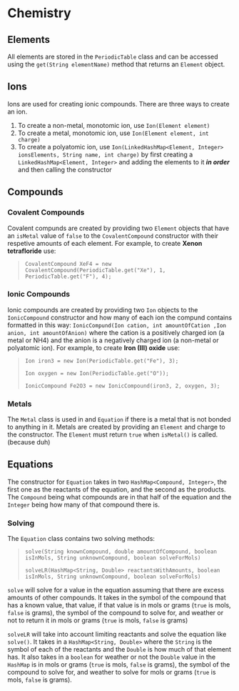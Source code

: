 # Chemistry
## Elements
All elements are stored in the ``PeriodicTable`` class and can be accessed using the ``get(String elementName)`` method that returns an ``Element`` object.
## Ions
Ions are used for creating ionic compounds. There are three ways to create an ion.
1. To create a non-metal, monotomic ion, use ``Ion(Element element)``
2. To create a metal, monotomic ion, use ``Ion(Element element, int charge)``
3. To create a polyatomic ion, use ``Ion(LinkedHashMap<Element, Integer> ionsElements, String name, int charge)`` by first creating a ``LinkedHashMap<Element, Integer>`` and adding the elements to it ***in order*** and then calling the constructor

## Compounds

### Covalent Compounds

Covalent compunds are created by providing two ``Element`` objects that have an ``isMetal`` value of ``false`` to the ``CovalentCompound`` constructor with their respetive amounts of each element. For example, to create **Xenon tetrafloride** use:
>   ``CovalentCompound XeF4 = new CovalentCompound(PeriodicTable.get("Xe"), 1, PeriodicTable.get("F"), 4);``

### Ionic Compounds

Ionic compounds are created by providing two ``Ion`` objects to the ``IonicCompound`` constructor and how many of each ion the compund contains formatted in this way: ``IonicCompund(Ion cation, int amountOfCation ,Ion anion, int amountOfAnion)`` where the cation is a positively charged ion (a metal or NH4) and the anion is a negatively charged ion (a non-metal or polyatomic ion). For example, to create **Iron (III) oxide** use:
>   ``Ion iron3 = new Ion(PeriodicTable.get("Fe"), 3);``
>
>   ``Ion oxygen = new Ion(PeriodicTable.get("O"));``
>
>   ``IonicCompound Fe2O3 = new IonicCompound(iron3, 2, oxygen, 3);``

### Metals

The ``Metal`` class is used in and ``Equation`` if there is a metal that is not bonded to anything in it. Metals are created by providing an ``Element`` and charge to the constructor. The ``Element`` must return ``true`` when ``isMetal()`` is called. (because duh)

## Equations

The constructor for ``Equation`` takes in two ``HashMap<Compound, Integer>``, the first one as the reactants of the equation, and the second as the products. The ``Compound`` being what compounds are in that half of the equation and the ``Integer`` being how many of that compound there is. 

### Solving

The ``Equation`` class contains two solving methods: 
>	``solve(String knownCompound, double amountOfCompound, boolean isInMols, String unknownCompound, boolean solveForMols)`` 
>
>	``solveLR(HashMap<String, Double> reactantsWithAmounts, boolean isInMols, String unknownCompound, boolean solveForMols)``

``solve`` will solve for a value in the equation assuming that there are excess amounts of other compounds. It takes in the symbol of the compound that has a known value, that value, if that value is in mols or grams (``true`` is mols, ``false`` is grams), the symbol of the compound to solve for, and weather or not to return it in mols or grams (``true`` is mols, ``false`` is grams)

``solveLR`` will take into account limiting reactants and solve the equation like ``solve()``. It takes in a ``HashMap<String, Double>`` where the ``String`` is the symbol of each of the reactants and the ``Double`` is how much of that element has. It also takes in a ``boolean`` for weather or not the ``Double`` value in the ``HashMap`` is in mols or grams (``true`` is mols, ``false`` is grams), the symbol of the compound to solve for, and weather to solve for mols or grams (``true`` is mols, ``false`` is grams).